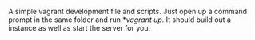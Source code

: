 A simple vagrant development file and scripts. Just open up a command prompt in the same folder and run **vagrant up*. It should build out a instance as well as start the server for you.